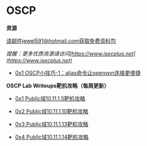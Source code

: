 # OSCP

**资源**

请邮件jewel591@hotmail.com获取免费资料包

*提醒：更多优质资源请访问[https://www.isecplus.net](https://www.isecplus.net)*

- [0x1 OSCP小技巧-1：alias命令让openvpn连接更便捷](https://github.com/isecurityplus/OSCP/blob/master/openvpn_to_lab.md)


**OSCP Lab Writeups靶机攻略（每周更新）**

- [0x1 Public域10.11.1.5靶机攻略](https://github.com/isecurityplus/OSCP/blob/master/OSCP_Lab_Writeups_Demo_10.11.1.5%20-%20%E5%89%AF%E6%9C%AC.pdf)

- [0x2 Public域10.11.1.10靶机攻略](https://github.com/isecurityplus/OSCP/blob/master/OSCP_Lab_Writeups_Demo_10.11.1.10%20-%20%E5%89%AF%E6%9C%AC.pdf)

- [0x3 Public域10.11.1.13靶机攻略](https://github.com/isecurityplus/OSCP/blob/master/OSCP_Lab_Writeups_Demo_10.11.1.13%20-%20%E5%89%AF%E6%9C%AC.pdf)

- [0x4 Public域10.11.1.14靶机攻略](https://github.com/isecurityplus/OSCP/blob/master/OSCP_Lab_Writeups_Demo_10.11.1.14%20-%20%E5%89%AF%E6%9C%AC.pdf)

